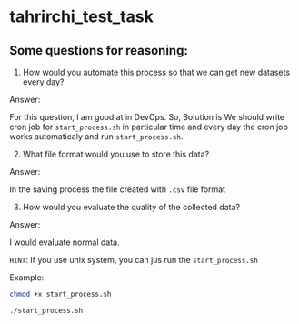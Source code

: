 # tahrirchi_test_task
## Some questions for reasoning:
1. How would you automate this process so that we can get new datasets every day?

Answer: 

  For this question, I am good at in DevOps. So, Solution is We should write cron 
job for `start_process.sh` in particular time and every day the cron job works automaticaly
and run `start_process.sh`.

2. What file format would you use to store this data?

Answer:

  In the saving process the file created with `.csv` file format

3. How would you evaluate the quality of the collected data?

Answer:

  I would evaluate normal data.
 

`HINT`: If you use unix system, you can jus run the `start_process.sh`

Example: 
```bash
chmod +x start_process.sh

```

```bash
./start_process.sh
```
